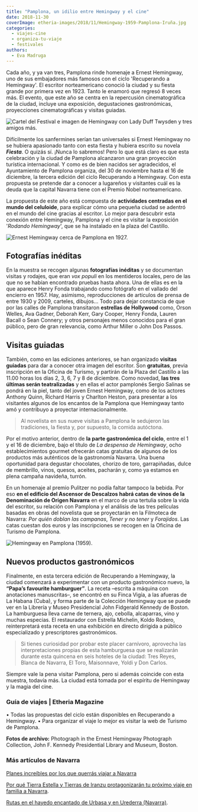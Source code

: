 ```yaml
---
title: "Pamplona, un idilio entre Hemingway y el cine"
date: 2018-11-30
coverImage: etheria-images/2018/11/Hemingway-1959-Pamplona-Iruña.jpg
categories: 
  - viajes-cine
  - organiza-tu-viaje
  - festivales
authors: 
  - Eva Madruga
---
```


Cada año, y ya van tres, Pamplona rinde homenaje a Ernest Hemingway, uno de sus 
embajadores más famosos con el ciclo 'Recuperando a Hemingway'. El escritor 
norteamericano conoció la ciudad y su fiesta grande por primera vez en 1923. Tanto le 
enamoró que regresó 8 veces más. El evento, que este año se centra en la repercusión 
cinematográfica de la ciudad, incluye una exposición, degustaciones gastronómicas, 
proyecciones cinematográficas y visitas guiadas. 

![Cartel del Festival e imagen de Hemingway con Lady Duff Twysden y tres amigos más.](etheria-images/2018/11/Festival-cine-pamplona-1024x716.jpg "Cartel del Festival e imagen de Hemingway con Lady Duff Twysden y tres amigos más.")

Difícilmente los sanfermines serían tan universales si Ernest Hemingway no se hubiera 
apasionado tanto con esta fiesta y hubiera escrito su novela **_Fiesta_**. O quizás sí. 
¡Nunca lo sabremos! Pero lo que está claro es que esta celebración y la ciudad de 
Pamplona alcanzaron una gran proyección turística internacional. Y como es de bien 
nacidos ser agradecidos, el Ayuntamiento de Pamplona organiza, del 30 de noviembre hasta 
el 16 de diciembre, la tercera edición del ciclo Recuperando a Hemingway. Con esta 
propuesta se pretende dar a conocer a lugareños y visitantes cuál es la deuda que la 
capital Navarra tiene con el Premio Nobel norteamericano. 

La propuesta de este año está compuesta de **actividades centradas en el mundo del 
celuloide**, para explicar cómo una pequeña ciudad se adentró en el mundo del cine 
gracias al escritor. Lo mejor para descubrir esta conexión entre Hemingway, Pamplona y 
el cine es visitar la exposición '_Rodando Hemingway_', que se ha instalado en la plaza 
del Castillo. 

![Ernest Hemingway cerca de Pamplona en 1927.](etheria-images/2018/11/Pamplona-hemingway-1927.jpg "Ernest Hemingway cerca de Pamplona en 1927.")

## Fotografías inéditas

En la muestra se recogen algunas **fotografías inéditas** y se documentan visitas y 
rodajes, que eran _vox populi_ en los mentideros locales, pero de las que no se habían 
encontrado pruebas hasta ahora. Una de ellas es en la que aparece Henry Fonda trabajando 
como fotógrafo en el vallado del encierro en 1957. Hay, asimismo, reproducciones de 
artículos de prensa de entre 1930 y 2009, carteles, dibujos... Todo para dejar 
constancia de que por las calles de Pamplona transitaron **estrellas de Hollywood** 
como, Orson Welles, Ava Gadner, Deborah Kerr, Gary Cooper, Henry Fonda, Lauren Bacall o 
Sean Connery; y otros personajes menos conocidos para el gran público, pero de gran 
relevancia, como Arthur Miller o John Dos Passos. 

## Visitas guiadas

También, como en las ediciones anteriores, se han organizado **visitas guiadas** para 
dar a conocer otra imagen del escritor. Son **gratuitas**, previa inscripción en la 
Oficina de Turismo, y partirán de la Plaza del Castillo a las 11.00 horas los días 2, 3, 
6, 7 y 8 de diciembre. Como novedad, **las tres últimas serán teatralizadas** y en ellas 
el actor pamplonés Sergio Salinas se pondrá en la piel, tanto del joven Ernest 
Hemingway, como de los actores Anthony Quinn, Richard Harris y Charlton Heston, para 
presentar a los visitantes algunos de los encantos de la Pamplona que Hemingway tanto 
amó y contribuyo a proyectar internacionalmente. 

> Al novelista en sus nueve visitas a Pamplona le sedujeron las tradiciones, la fiesta y, 
> por supuesto, la comida autóctona. 

Por el motivo anterior, dentro de **la parte gastronómica del ciclo**, entre el 1 y el 
16 de diciembre, bajo el título de _La despensa de Hemingway_, ocho establecimientos 
gourmet ofrecerán catas gratuitas de algunos de los productos más auténticos de la 
gastronomía Navarra. Una buena oportunidad para degustar chocolates, chorizo de toro, 
garrapiñadas, dulce de membrillo, vinos, quesos, aceites, pacharán y, como ya estamos en 
plena campaña navideña, turrón. 

En un homenaje al premio Pulitzer no podía faltar tampoco la bebida. Por eso **en el 
edificio del Ascensor de Descalzos habrá catas de vinos de la Denominación de Origen 
Navarra** en el marco de una tertulia sobre la vida del escritor, su relación con 
Pamplona y el análisis de las tres películas basadas en obras del novelista que se 
proyectarán en la Filmoteca de Navarra: _Por quién doblan las campanas_, _Tener y no 
tener_ y _Forajidos_. Las catas cuestan dos euros y las inscripciones se recogen en la 
Oficina de Turismo de Pamplona. 

![Hemingway en Pamplona (1959).](etheria-images/2018/11/Pamplona-hemingway-1959.jpg "Hemingway en Pamplona (1959).")

## Nuevos productos gastronómicos

Finalmente, en esta tercera edición de Recuperando a Hemingway, la ciudad comenzará a 
experimentar con un producto gastronómico nuevo, la **“Papa’s favourite hamburguer”**. 
La receta –escrita a máquina con anotaciones manuscritas–, se encontró en su Finca 
Vigía, a las afueras de La Habana (Cuba), y forma parte de la Colección Hemingway que se 
puede ver en la Librería y Museo Presidencial John Fidgerald Kennedy de Boston. La 
hamburguesa lleva carne de ternera, ajo, cebolla, alcaparras, vino y muchas especias. El 
restaurador con Estrella Michelin, Koldo Rodero, reinterpretará esta receta en una 
exhibición en directo dirigida a público especializado y prescriptores gastronómicos. 

> Si tienes curiosidad por probar este placer carnívoro, aprovecha las interpretaciones 
> propias de esta hamburguesa que se realizarán durante esta quincena en seis hoteles de 
> la ciudad: Tres Reyes, Blanca de Navarra, El Toro, Maisonnave, Yoldi y Don Carlos. 

Siempre vale la pena visitar Pamplona, pero si además coincide con esta muestra, todavía 
más. La ciudad está tomada por el espíritu de Hemingway y la magia del cine. 

### Guía de viajes | Etheria Magazine

• Todas las propuestas del ciclo están disponibles en Recuperando a Hemingway. • Para 
organizar el viaje lo mejor es visitar la web de Turismo de Pamplona. 

**Fotos de archivo:** Photograph in the Ernest Hemingway Photograph Collection, John F. 
Kennedy Presidential Library and Museum, Boston. 

### Más artículos de Navarra

[Planes increíbles por los que querrás viajar a 
Navarra](https://etheriamagazine.com/2021/12/23/planes-en-navarra-con-amigas/) 

[Por qué Tierra Estella y Tierras de Iranzu protagonizarán tu próximo viaje en familia a 
Navarra](https://etheriamagazine.com/2021/02/08/navarra-en-familia-tierra-estella-y-tierras-de-iranzu/). 

[Rutas en el hayedo encantado de Urbasa y en Urederra 
(Navarra)](https://etheriamagazine.com/2020/10/05/que-rutas-hacer-en-hayedo-de-urbasa-urederra-navarra/).
